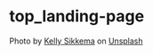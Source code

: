 # top_landing-page

Photo by <a href="https://unsplash.com/@kellysikkema?utm_content=creditCopyText&utm_medium=referral&utm_source=unsplash">Kelly Sikkema</a> on <a href="https://unsplash.com/photos/person-writing-on-white-paper-xcvXS6wDCAY?utm_content=creditCopyText&utm_medium=referral&utm_source=unsplash">Unsplash</a>
  